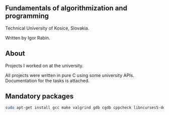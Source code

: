 ## Fundamentals of algorithmization and programming 
Technical University of Kosice, Slovakia.

Written by Igor Rabin.

## About
Projects I worked on at the university. 

All projects were written in pure C using some university APIs.
Documentation for the tasks is attached.

## Mandatory packages
```bash
sudo apt-get install gcc make valgrind gdb cgdb cppcheck libncurses5-dev libncurses5 ncurses-doc git cmake pkg-config check
```
